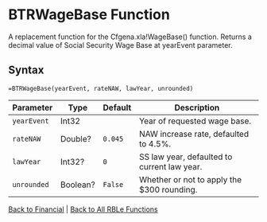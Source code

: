 # BTRWageBase Function

A replacement function for the Cfgena.xla!WageBase() function.  Returns a decimal value of Social Security Wage Base at yearEvent parameter.

## Syntax

```excel
=BTRWageBase(yearEvent, rateNAW, lawYear, unrounded)
```

Parameter | Type | Default | Description
---|---|---|---
`yearEvent` | Int32 |  | Year of requested wage base.
`rateNAW` | Double? | `0.045` | NAW increase rate, defaulted to 4.5%.
`lawYear` | Int32? | `0` | SS law year, defaulted to current law year.
`unrounded` | Boolean? | `False` | Whether or not to apply the $300 rounding.

[Back to Financial](Readme.md) | [Back to All RBLe Functions](/RBLe/Readme.md#function-documentation)